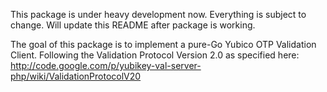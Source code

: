 This package is under heavy development now. Everything is subject to change. Will update this README after package is working.

The goal of this package is to implement a pure-Go Yubico OTP Validation Client. Following the Validation Protocol Version 2.0 as specified here: http://code.google.com/p/yubikey-val-server-php/wiki/ValidationProtocolV20